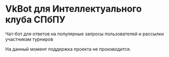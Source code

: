 # VkBot для Интеллектуального клуба СПбПУ

Чат-бот для ответов на популярные запросы пользователей и рассылки участникам турниров

На данный момент поддержка проекта не производится.
